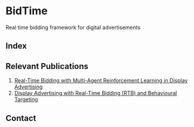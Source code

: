 # BidTime
Real time bidding framework for digital advertisements

## Index

## Relevant Publications
1. [Real-Time Bidding with Multi-Agent Reinforcement Learning
in Display Advertising
](https://arxiv.org/pdf/1802.09756.pdf "Title")
2. [Display Advertising with
Real-Time Bidding (RTB) and
Behavioural Targeting](https://arxiv.org/pdf/1610.03013.pdf "Title")

## Contact
